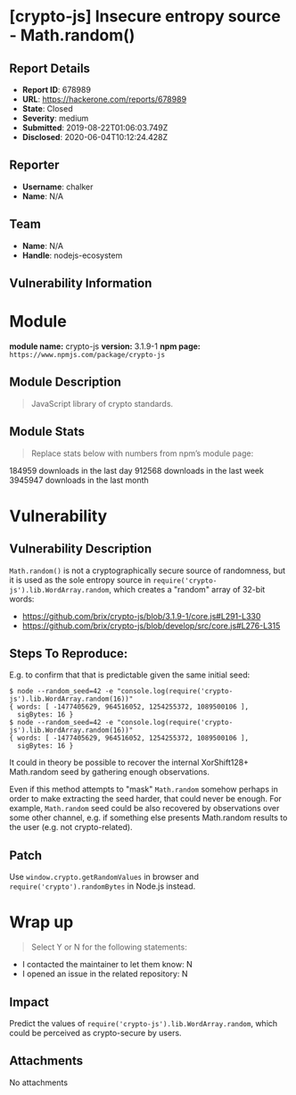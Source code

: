 # [crypto-js] Insecure entropy source - Math.random()

## Report Details
- **Report ID**: 678989
- **URL**: https://hackerone.com/reports/678989
- **State**: Closed
- **Severity**: medium
- **Submitted**: 2019-08-22T01:06:03.749Z
- **Disclosed**: 2020-06-04T10:12:24.428Z

## Reporter
- **Username**: chalker
- **Name**: N/A

## Team
- **Name**: N/A
- **Handle**: nodejs-ecosystem

## Vulnerability Information
# Module

**module name:** crypto-js
**version:** 3.1.9-1
**npm page:** `https://www.npmjs.com/package/crypto-js`

## Module Description

> JavaScript library of crypto standards.

## Module Stats

> Replace stats below with numbers from npm’s module page:

184959 downloads in the last day
912568 downloads in the last week
3945947 downloads in the last month

# Vulnerability

## Vulnerability Description

`Math.random()` is not a cryptographically secure source of randomness, but it is used as the sole entropy source in `require('crypto-js').lib.WordArray.random`, which creates a "random" array of 32-bit words:
* https://github.com/brix/crypto-js/blob/3.1.9-1/core.js#L291-L330
* https://github.com/brix/crypto-js/blob/develop/src/core.js#L276-L315

## Steps To Reproduce:

E.g. to confirm that that is predictable given the same initial seed:
```
$ node --random_seed=42 -e "console.log(require('crypto-js').lib.WordArray.random(16))"
{ words: [ -1477405629, 964516052, 1254255372, 1089500106 ],
  sigBytes: 16 }
$ node --random_seed=42 -e "console.log(require('crypto-js').lib.WordArray.random(16))"
{ words: [ -1477405629, 964516052, 1254255372, 1089500106 ],
  sigBytes: 16 }
```

It could in theory be possible to recover the internal XorShift128+ Math.random seed by gathering enough observations.

Even if this method attempts to "mask" `Math.random` somehow perhaps in order to make extracting the seed harder, that could never be enough. For example, `Math.random` seed could be also recovered by observations over some other channel, e.g. if something else presents Math.random results to the user (e.g. not crypto-related).

## Patch

Use `window.crypto.getRandomValues` in browser and `require('crypto').randomBytes` in Node.js instead.

# Wrap up

> Select Y or N for the following statements:

- I contacted the maintainer to let them know: N 
- I opened an issue in the related repository: N

## Impact

Predict the values of `require('crypto-js').lib.WordArray.random`, which could be perceived as crypto-secure by users.

## Attachments
No attachments
